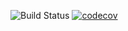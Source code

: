 ![Build Status](https://github.com/PabloPerdolie/apartment-service/actions/workflows/ci.yml/badge.svg)
[![codecov](https://codecov.io/gh/PabloPerdolie/apartment-service/branch/main/graph/badge.svg)](https://codecov.io/gh/<YOUR_GITHUB_USERNAME>/<YOUR_REPOSITORY_NAME>)
